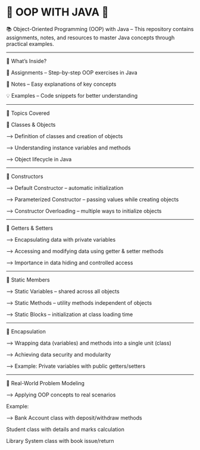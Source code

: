 # 🌟 OOP WITH JAVA 🌟

📚 Object-Oriented Programming (OOP) with Java – This repository contains assignments, notes, and resources to master Java concepts through practical examples.

---------------------------------------------------------------------

🚀 What’s Inside?

📖 Assignments – Step-by-step OOP exercises in Java

📝 Notes – Easy explanations of key concepts

💡 Examples – Code snippets for better understanding

------------------------------------------------------------------

📘 Topics Covered

🔹 Classes & Objects

--> Definition of classes and creation of objects

--> Understanding instance variables and methods

--> Object lifecycle in Java

----------------------------------------------------------------------

🔹 Constructors

--> Default Constructor – automatic initialization

--> Parameterized Constructor – passing values while creating objects

--> Constructor Overloading – multiple ways to initialize objects

----------------------------------------------------------------------

🔹 Getters & Setters

--> Encapsulating data with private variables

--> Accessing and modifying data using getter & setter methods

--> Importance in data hiding and controlled access

-------------------------------------------------------------------------

🔹 Static Members

--> Static Variables – shared across all objects

--> Static Methods – utility methods independent of objects

--> Static Blocks – initialization at class loading time

--------------------------------------------------------------------------

🔹 Encapsulation

--> Wrapping data (variables) and methods into a single unit (class)

--> Achieving data security and modularity

--> Example: Private variables with public getters/setters

----------------------------------------------------------------------------

🔹 Real-World Problem Modeling

--> Applying OOP concepts to real scenarios

Example:

--> Bank Account class with deposit/withdraw methods

Student class with details and marks calculation

Library System class with book issue/return
